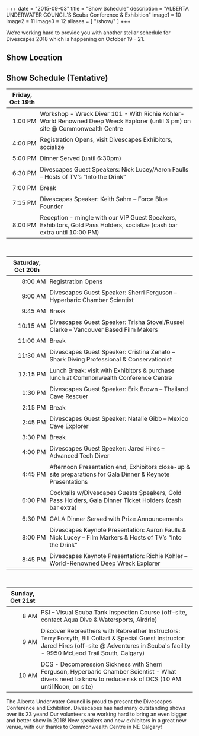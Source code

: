 +++
date        = "2015-09-03"
title       = "Show Schedule"
description = "ALBERTA UNDERWATER COUNCIL'S Scuba Conference &amp; Exhibition"
image1 = 10
image2 = 11
image3 = 12
aliases = [
  "/show/"
]
+++

We’re working hard to provide you with another stellar schedule for Divescapes 2018 which is happening on October 19 - 21.

<h2>Show Location</h2>

<h2>Show Schedule (Tentative)</h2>

<style type="text/css">
th, td { padding: 5px; }
</style>

<table>
<thead>
<tr>
<th><strong>Friday, Oct 19th</strong></th>
<th></th></tr>
</thead>
<tbody>
<tr><td align="right">1:00 PM</td><td>Workshop - Wreck Diver 101 - With Richie Kohler- World Renowned Deep Wreck Explorer (until 3 pm) on site @ Commonwealth Centre</td></tr>
<tr><td align="right">4:00 PM</td><td>Registration Opens, visit Divescapes Exhibitors, socialize</td></tr>
<tr><td align="right">5:00 PM</td><td>Dinner Served (until 6:30pm)</td></tr>
<tr><td align="right">6:30 PM</td><td>Divescapes Guest Speakers: Nick Lucey/Aaron Faulls – Hosts of TV’s “Into the Drink”</td></tr>
<tr><td align="right">7:00 PM</td><td>Break</td></tr>
<tr><td align="right">7:15 PM</td><td>Divescapes Speaker: Keith Sahm – Force Blue Founder</td></tr>
<tr><td align="right">8:00 PM</td><td>Reception - mingle with our VIP Guest Speakers, Exhibitors, Gold Pass Holders, socialize (cash bar extra until 10:00 PM)</td></tr>
</tbody>
</table>
<br/>
<table>
<thead>
<tr>
<th><strong>Saturday, Oct 20th</strong></th>
<th></th></tr>
</thead>
<tbody>
<tr><td align="right">8:00 AM</td><td>Registration Opens</td></tr>
<tr><td align="right">9:00 AM</td><td>Divescapes Guest Speaker: Sherri Ferguson – Hyperbaric Chamber Scientist</td></tr>
<tr><td align="right">9:45 AM</td><td>Break</td></tr>
<tr><td align="right">10:15 AM</td><td>Divescapes Guest Speaker: Trisha Stovel/Russel Clarke – Vancouver Based Film Makers</td></tr>
<tr><td align="right">11:00 AM</td><td>Break</td></tr>
<tr><td align="right">11:30 AM</td><td>Divescapes Guest Speaker: Cristina Zenato – Shark Diving Professional &amp; Conservationist</td></tr>
<tr><td align="right">12:15 PM</td><td>Lunch Break: visit with Exhibitors &amp; purchase lunch at Commonwealth Conference Centre</td></tr>
<tr><td align="right">1:30 PM</td><td>Divescapes Guest Speaker: Erik Brown – Thailand Cave Rescuer</td></tr>
<tr><td align="right">2:15 PM</td><td>Break</td></tr>
<tr><td align="right">2:45 PM</td><td>Divescapes Guest Speaker: Natalie Gibb – Mexico Cave Explorer</td></tr>
<tr><td align="right">3:30 PM</td><td>Break</td></tr>
<tr><td align="right">4:00 PM</td><td>Divescapes Guest Speaker: Jared Hires – Advanced Tech Diver</td></tr>
<tr><td align="right">4:45 PM</td><td>Afternoon Presentation end, Exhibitors close-up &amp; site preparations for Gala Dinner &amp; Keynote Presentations</td></tr>
<tr><td align="right">6:00 PM</td><td>Cocktails w/Divescapes Guests Speakers, Gold Pass Holders, Gala Dinner Ticket Holders (cash bar extra)</td></tr>
<tr><td align="right">6:30 PM</td><td>GALA Dinner Served with Prize Announcements</td></tr>
<tr><td align="right">8:00 PM</td><td>Divescapes Keynote Presentation: Aaron Faulls &amp; Nick Lucey – Film Markers &amp; Hosts of TV’s “Into the Drink”</td></tr>
<tr><td align="right">8:45 PM</td><td>Divescapes Keynote Presentation: Richie Kohler – World-Renowned Deep Wreck Explorer</td></tr>
</tbody>
</table>
<br/>
<table>
<thead>
<tr>
<th><strong>Sunday, Oct 21st</strong></th>
<th></th></tr>
</thead>
<tbody>
<tr><td align="right">8 AM</td><td>PSI – Visual Scuba Tank Inspection Course (off-site, contact Aqua Dive &amp; Watersports, Airdrie)</td></tr>
<tr><td align="right">9 AM</td><td>Discover Rebreathers with Rebreather Instructors: Terry Forsyth, Bill Coltart &amp; Special Guest Instructor: Jared Hires (off-site @ Adventures in Scuba's facility - 9950 McLeod Trail South, Calgary)</td></tr>
<tr><td align="right">10 AM</td><td>DCS - Decompression Sickness with Sherri Ferguson, Hyperbaric Chamber Scientist - What divers need to know to reduce risk of DCS  (10 AM until Noon, on site)</td></tr>
</tbody>
</table>

The Alberta Underwater Council is proud to present the Divescapes Conference and Exhibition. Divescapes has had many outstanding shows over its 23 years!  Our volunteers are working hard to bring an even bigger and better show in 2018! New speakers and new exhibitors in a great new venue, with our thanks to Commonwealth Centre in NE Calgary!
